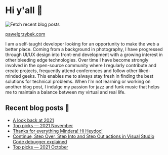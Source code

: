 # Hi y'all 👋

![Fetch recent blog posts](https://github.com/pawelgrzybek/pawelgrzybek/workflows/Fetch%20recent%20blog%20posts/badge.svg)

[pawelgrzybek.com](https://pawelgrzybek.com)

I am a self-taught developer looking for an opportunity to make the web a better place. Coming from a background in photography, I have progressed through UI/UX design into front-end development with a growing interest in other bleeding edge technologies. Over time I have become strongly involved in the open-source community where I regularly contribute and create projects, frequently attend conferences and follow other liked-minded geeks. This enables me to always stay fresh in finding the best solutions for technical problems. When I’m not learning or working on another blog post, I indulge my passion for jazz and funk music that helps me to maintain a balance between my virtual and real life.

## Recent blog posts 📝

<!-- FEED-START -->
- [A look back at 2021](https://pawelgrzybek.com/a-look-back-at-2021/)
- [Top picks — 2021 November](https://pawelgrzybek.com/top-picks-2021-november/)
- [Thanks for everything Mindera! Hi Heydoc!](https://pawelgrzybek.com/thanks-for-everything-mindera-hi-heydoc/)
- [Continue, Step Over, Step Into and Step Out actions in Visual Studio Code debugger explained](https://pawelgrzybek.com/continue-step-over-step-into-and-step-out-actions-in-visual-studio-code-debugger-explained/)
- [Top picks — 2021 October](https://pawelgrzybek.com/top-picks-2021-october/)
<!-- FEED-END -->